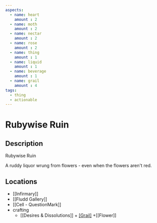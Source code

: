 ```yaml
---
aspects: 
  - name: heart
    amount : 2
  - name: moth
    amount : 2
  - name: nectar
    amount : 2
  - name: rose
    amount : 2
  - name: thing
    amount : 1
  - name: liquid
    amount : 1
  - name: beverage
    amount : 1
  - name: grail
    amount : 4
tags:
  - thing
  - actionable
---
```


# Rubywise Ruin

## Description
Rubywise Ruin

A ruddy liquor wrung from flowers - even when the flowers aren't red.
## Locations
- [[Infirmary]]
- [[Fludd Gallery]]
- [[Cell - QuestionMark]]
- crafting
	- [[Desires & Dissolutions]] + [[Grail]](10) +[[Flower]]